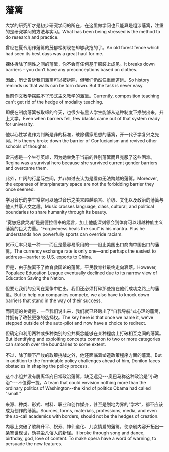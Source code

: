 # 藩篱

<p><span class="chinese">大学的研究所才是初步研究学问的所在，在这里做学问也只能算是粗涉藩篱，注重的是研究学问的方法与实习。</span><span class="english">What has been being stressed is the method to do research and practice.</span></p>

<p><span class="chinese">曾经在夏令用作藩篱的茂郁松树现在却够我拖的了。</span><span class="english">An old forest fence which had seen its best days was a great haul for me.</span></p>

<p><span class="chinese">裸体拆除了两性之间的藩篱，你不会有任何基于服装上成见。</span><span class="english">It breaks down barriers – you don’t have any preconceptions based on clothes.</span></p>

<p><span class="chinese">因此，历史告诉我们藩篱可以被拆除，但我们仍然任重而道远。</span><span class="english">So history reminds us that walls can be torn down. But the task is never easy.</span></p>

<p><span class="chinese">当前作文教学摆脱不了形式主义教学的藩篱。</span><span class="english">Currently, composition teaching can't get rid of the hedge of modality teaching.</span></p>

<p><span class="chinese">即便在制度藩篱被取缔的今天，也很少有黑人学生能够从这种制度下挣脱出来，升上大学。</span><span class="english">Even when barriers fell, few blacks came out of that system ready for university.</span></p>

<p><span class="chinese">他以心性学说作为判断是非的标准，破除儒家思想的藩篱，开一代子学复兴之先河。</span><span class="english">His theory broke down the barrier of Confucianism and revived other schools of thoughts.</span></p>

<p><span class="chinese">雷吉娜是一个生存英雄，因为她幸免于当前的性别藩篱而且克服了这些困难。</span><span class="english">Regina was a survival hero because she survived current gender barriers and overcame them.</span></p>

<p><span class="chinese">此外，广阔的行星际空间，并非如过去认为是看似无法跨越的藩篱。</span><span class="english">Moreover, the expanses of interplanetary space are not the forbidding barrier they once seemed.</span></p>

<p><span class="chinese">学习音乐的学生常常可以通过音乐之美来超越语言、阶级、文化以及政治的藩篱与他人共享人文之趣。</span><span class="english">Music crosses language, class, cultural, and political boundaries to share humanity through its beauty.</span></p>

<p><span class="chinese">“宽恕拯救灵魂”是曼德拉信奉的箴言，加上他能深刻领会到体育可以超越种族主义藩篱的巨大力量。</span><span class="english">“Forgiveness heals the soul” is his mantra. Plus he understands how powerfully sports can override racism.</span></p>

<p><span class="chinese">货币汇率只是一种——而且是最容易采用的——阻止美国出口商向中国出口的藩篱。</span><span class="english">The currency exchange rate is only one—and perhaps the easiest to address—barrier to U.S. exports to China.</span></p>

<p><span class="chinese">但是，由于脱离不了教育救国论的藩篱，平民教育社最终走向衰落。</span><span class="english">However, Populace Education League eventually declined due to its narrow view of Education Saving the Nation.</span></p>

<p><span class="chinese">但要让我们的公司在竞争中胜出，我们还必须打碎那些挡在他们成功之路上的藩篱。</span><span class="english">But to help our companies compete, we also have to knock down barriers that stand in the way of their success.</span></p>

<p><span class="chinese">而问题的关键是，一旦我们说出来，我们就已经跨出了“自我导航”式心理的藩篱，并拥有了改弦更张的选择权。</span><span class="english">The key here is that once we name it, we’ve stepped outside of the auto-pilot and now have a choice to redirect.</span></p>

<p><span class="chinese">但确定和利用两种或多种类别的公共概念能够在某种程度上打破相互之间的藩篱。</span><span class="english">But identifying and exploiting concepts common to two or more categories can smooth over the boundaries to some extent.</span></p>

<p><span class="chinese">不过，除了眼下严峻的政策挑战之外，他还面临着塑造政策程序方面的藩篱。</span><span class="english">But in addition to the formidable policy challenges ahead of him, Donilon faces obstacles in shaping the policy process.</span></p>

<p><span class="chinese">这个小组并没有脱离华府日常政治藩篱，缺乏远见---奥巴马称这种政治是”小政治“---不值得一提。</span><span class="english">A team that could envision nothing more than the ordinary politics of Washington--the kind of politics Obama had called "small."</span></p>

<p><span class="chinese">来源、种类、形式、材料、职业和创作媒介，甚至是划地为界的“学术”，都不应该成为创作的藩篱。</span><span class="english">Sources, forms, materials, professions, media, and even the so-call academics with borders, should not be the hedges of creation.</span></p>

<p><span class="chinese">内容上突破了歌舞升平、祝寿、神仙道化、儿女情爱的藩篱，使杂剧内容开拓出一条警世现世，劝导尘凡俗人的新径。</span><span class="english">It broke through song and dance, birthday, god, love of content. To make opera have a word of warning, to persuade the new features.</span></p>

